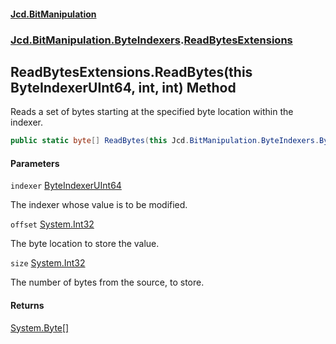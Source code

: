 #### [Jcd.BitManipulation](index.md 'index')
### [Jcd.BitManipulation.ByteIndexers](Jcd.BitManipulation.ByteIndexers.md 'Jcd.BitManipulation.ByteIndexers').[ReadBytesExtensions](Jcd.BitManipulation.ByteIndexers.ReadBytesExtensions.md 'Jcd.BitManipulation.ByteIndexers.ReadBytesExtensions')

## ReadBytesExtensions.ReadBytes(this ByteIndexerUInt64, int, int) Method

Reads a set of bytes starting at the specified byte location within the indexer.

```csharp
public static byte[] ReadBytes(this Jcd.BitManipulation.ByteIndexers.ByteIndexerUInt64 indexer, int offset, int size);
```
#### Parameters

<a name='Jcd.BitManipulation.ByteIndexers.ReadBytesExtensions.ReadBytes(thisJcd.BitManipulation.ByteIndexers.ByteIndexerUInt64,int,int).indexer'></a>

`indexer` [ByteIndexerUInt64](Jcd.BitManipulation.ByteIndexers.ByteIndexerUInt64.md 'Jcd.BitManipulation.ByteIndexers.ByteIndexerUInt64')

The indexer whose value is to be modified.

<a name='Jcd.BitManipulation.ByteIndexers.ReadBytesExtensions.ReadBytes(thisJcd.BitManipulation.ByteIndexers.ByteIndexerUInt64,int,int).offset'></a>

`offset` [System.Int32](https://docs.microsoft.com/en-us/dotnet/api/System.Int32 'System.Int32')

The byte location to store the value.

<a name='Jcd.BitManipulation.ByteIndexers.ReadBytesExtensions.ReadBytes(thisJcd.BitManipulation.ByteIndexers.ByteIndexerUInt64,int,int).size'></a>

`size` [System.Int32](https://docs.microsoft.com/en-us/dotnet/api/System.Int32 'System.Int32')

The number of bytes from the source, to store.

#### Returns
[System.Byte](https://docs.microsoft.com/en-us/dotnet/api/System.Byte 'System.Byte')[[]](https://docs.microsoft.com/en-us/dotnet/api/System.Array 'System.Array')